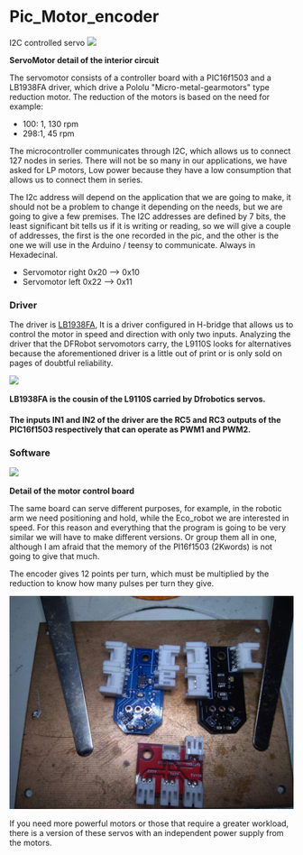 # Pic_Motor_encoder
I2C controlled servo
![](./aescuredo77/roseco/tree/main/Electronics/pictures/detail_servo_00.png)
 
 **ServoMotor detail of the interior circuit** 
 
The servomotor consists of a controller board with a PIC16f1503 and a LB1938FA driver, which drive a Pololu &quot;Micro-metal-gearmotors&quot; type reduction motor. The reduction of the motors is based on the need for example:

- 100: 1, 130 rpm
- 298:1, 45 rpm

The microcontroller communicates through I2C, which allows us to connect 127 nodes in series. There will not be so many in our applications, we have asked for LP motors, Low power because they have a low consumption that allows us to connect them in series.

The I2c address will depend on the application that we are going to make, it should not be a problem to change it depending on the needs, but we are going to give a few premises. The I2C addresses are defined by 7 bits, the least significant bit tells us if it is writing or reading, so we will give a couple of addresses, the first is the one recorded in the pic, and the other is the one we will use in the Arduino / teensy to communicate. Always in Hexadecinal.

- Servomotor right 0x20 --> 0x10
- Servomotor left 0x22 --> 0x11

### Driver

The driver is [LB1938FA](https://www.dropbox.com/s/l5har1ai8nknbxs/LB1938FA.pdf?dl=0), It is a driver configured in H-bridge that allows us to control the motor in speed and direction with only two inputs. Analyzing the driver that the DFRobot servomotors carry, the L9110S looks for alternatives because the aforementioned driver is a little out of print or is only sold on pages of doubtful reliability.

 ![](./roseco/tree/main/Electronics/pictures/detail_driver_00.png)

 **LB1938FA is the cousin of the L9110S carried by Dfrobotics servos.** 

#### The inputs IN1 and IN2 of the driver are the RC5 and RC3 outputs of the PIC16f1503 respectively that can operate as PWM1 and PWM2.

####

### Software

 ![](./roseco/tree/main/Electronics/pictures/detail_servo_01.png)
 
 **Detail of the motor control board** 

The same board can serve different purposes, for example, in the robotic arm we need positioning and hold, while the Eco\_robot we are interested in speed. For this reason and everything that the program is going to be very similar we will have to make different versions. Or group them all in one, although I am afraid that the memory of the PI16f1503 (2Kwords) is not going to give that much.

The encoder gives 12 points per turn, which must be multiplied by the reduction to know how many pulses per turn they give.

![](./Electronics/pictures/boards.jpg)

If you need more powerful motors or those that require a greater workload, there is a version of these servos with an independent power supply from the motors.
